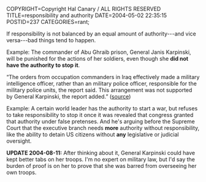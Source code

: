 COPYRIGHT=Copyright Hal Canary / ALL RIGHTS RESERVED
TITLE=responsibility and authority
DATE=2004-05-02 22:35:15
POSTID=237
CATEGORIES=rant;

If responsibility is not balanced by an equal amount of authority---and vice versa---bad things tend to happen.

Example: The commander of Abu Ghraib prison, General Janis Karpinski, will be punished for the actions of her soldiers, even though she **did not have the authority to stop it**.

“The orders from occupation commanders in Iraq effectively made a military intelligence officer, rather than an military police officer, responsible for the military police units, the report said. This arrangement was not supported by General Karpinski, the report added.” ([source](http://www.nytimes.com/2004/05/03/international/middleeast/03ABUS.html?pagewanted=2&hp))

Example: A certain world leader has the authority to start a war, but refuses to take responsibility to stop it once it was revealed that congress granted that authority under false pretenses. And he's arguing before the Supreme Court that the executive branch needs **more** authority without responsibility, like the ability to detain US citizens without **any** legislative or judicial oversight.

**UPDATE 2004-08-11:** After thinking about it, General Karpinski could have kept better tabs on her troops. I'm no expert on military law, but I'd say the burden of proof is on her to prove that she was barred from overseeing her own troops.
